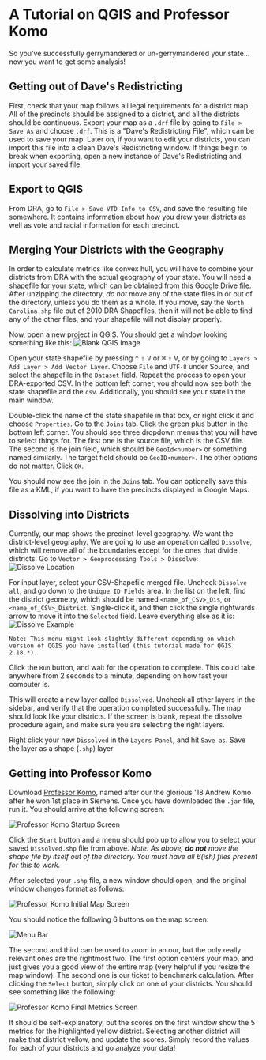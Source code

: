 # A Tutorial on QGIS and Professor Komo

So you've successfully gerrymandered or un-gerrymandered your state... now you want to get some analysis!

## Getting out of Dave's Redistricting

First, check that your map follows all legal requirements for a district map.
All of the precincts should be assigned to a district, and all the districts should be continuous.
Export your map as a `.drf` file by going to `File > Save As` and choose `.drf`.
This is a "Dave's Redistricting File", which can be used to save your map.
 Later on, if you want to edit your districts, you can import this file into a clean Dave's Redistricting window. If things begin to break when exporting, open a new instance of Dave's Redistricting and import your saved file.

## Export to QGIS

From DRA, go to `File > Save VTD Info to CSV`, and save the resulting file somewhere. It contains information about how you drew your districts as well as vote and racial information for each precinct.

## Merging Your Districts with the Geography

In order to calculate metrics like convex hull, you will have to combine your districts from DRA with the actual geography of your state.
You will need a shapefile for your state, which can be obtained from this Google Drive [file](https://drive.google.com/folderview?id=0Bz_uFI8VY7xLZV9tTEFvc0hMdTg&usp=sharing).
After unzipping the directory, *do not* move any of the state files in or out of the directory, unless you do them as a whole.
If you move, say the `North Carolina.shp` file out of 2010 DRA Shapefiles, then it will not be able to find any of the other files, and your shapefile will not display properly.

Now, open a new project in QGIS. You should get a window looking something like this:
![Blank QGIS Image](https://i.imgur.com/2dHeMKX.png)

Open your state shapefile by pressing <kbd>⌃</kbd> <kbd>⇧</kbd> <kbd>V</kbd> or <kbd>⌘</kbd> <kbd>⇧</kbd> <kbd>V</kbd>, or by going to `Layers > Add Layer > Add Vector Layer`.
Choose `File` and `UTF-8` under Source, and select the shapefile in the `Dataset` field.
Repeat the process to open your DRA-exported CSV.
In the bottom left corner, you should now see both the state shapefile and the `csv`.
Additionally, you should see your state in the main window.

Double-click the name of the state shapefile in that box, or right click it and choose `Properties`.
Go to the `Joins` tab.
Click the green plus button in the bottom left corner.
You should see three dropdown menus that you will have to select things for.
The first one is the source file, which is the CSV file.
The second is the join field, which should be `GeoId<number>` or something named similarly.
The target field should be `GeoID<number>`. The other options do not matter. Click `OK`.

You should now see the join in the `Joins` tab. You can optionally save this file as a KML, if you want to have the precincts displayed in Google Maps.

## Dissolving into Districts

Currently, our map shows the precinct-level geography.
We want the district-level geography.
We are going to use an operation called `Dissolve`, which will remove all of the boundaries except for the ones that divide districts.
Go to `Vector > Geoprocessing Tools > Dissolve`:
![Dissolve Location](https://i.imgur.com/WMTobDd.png)

For input layer, select your CSV-Shapefile merged file.
Uncheck `Dissolve all`, and go down to the `Unique ID Fields` area.
In the list on the left, find the district geometry, which should be named `<name_of_CSV>_Dis`, or `<name_of_CSV>_District`.
Single-click it, and then click the single rightwards arrow to move it into the `Selected` field.
Leave everything else as it is:
![Dissolve Example](https://i.imgur.com/pjTX0KZ.png)

`Note: This menu might look slightly different depending on which version of QGIS you have installed (this tutorial made for QGIS 2.18.*). `

Click the `Run` button, and wait for the operation to complete.
This could take anywhere from 2 seconds to a minute, depending on how fast your computer is.

This will create a new layer called `Dissolved`.
Uncheck all other layers in the sidebar, and verify that the operation completed successfully.
The map should look like your districts.
If the screen is blank, repeat the dissolve procedure again, and make sure you are selecting the right layers.

Right click your new `Dissolved` in the `Layers Panel`, and hit `Save as`. Save the layer as a shape (`.shp`) layer

## Getting into Professor Komo

Download [Professor Komo](https://drive.google.com/open?id=1vvlv61xvNgekhqzbha7X3jEpWXqSoXxn), named after our the glorious '18 Andrew Komo after he won 1st place in Siemens. Once you have downloaded the `.jar` file, run it. You should arrive at the following screen:

![Professor Komo Startup Screen](https://imgur.com/Df5dB8v)

Click the `Start` button and a menu should pop up to allow you to select your saved `Dissolved.shp` file from above. *Note: As above, **do not** move the shape file by itself out of the directory. You must have all 6(ish) files present for this to work.* 

After selected your `.shp` file, a new window should open, and the original window changes format as follows:

![Professor Komo Initial Map Screen](https://imgur.com/ULnqlOk)

You should notice the following 6 buttons on the map screen:

![Menu Bar](https://imgur.com/rKLul1C)

The second and third can be used to zoom in an our, but the only really relevant ones are the rightmost two. The first option centers your map, and just gives you a good view of the entire map (very helpful if you resize the map window). The second one is our ticket to benchmark calculation. After clicking the `Select` button, simply click on one of your districts. You should see something like the following:

![Professor Komo Final Metrics Screen](https://imgur.com/If2ULBj)

It should be self-explanatory, but the scores on the first window show the 5 metrics for the highlighted yellow district. Selecting another district will make that district yellow, and update the scores. Simply record the values for each of your districts and go analyze your data!
